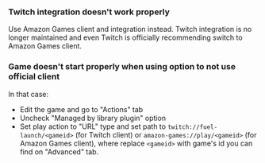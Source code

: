 ### Twitch integration doesn't work properly

Use Amazon Games client and integration instead. Twitch integration is no longer maintained and even Twitch is officially recommending switch to Amazon Games client.

### Game doesn't start properly when using option to not use official client

In that case: 
- Edit the game and go to "Actions" tab
- Uncheck "Managed by library plugin" option
- Set play action to "URL" type and set path to `twitch://fuel-launch/<gameid>` (for Twitch client) or `amazon-games://play/<gameid>` (for Amazon Games client), where replace `<gameid>` with game's id you can find on "Advanced" tab.